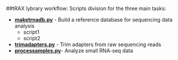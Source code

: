 ##tRAX lybrary workflow:
Scripts division for the three main tasks:

*   [**maketrnadb.py**](./maketrnadb.py) - Build a reference database for sequencing data analysis 
    +   script1
    +   script2
*   [**trimadapters.py**](./trimadapters.py) - Trim adapters from raw sequencing reads
*   [**processamples.py**](./processamples.py)- Analyze small RNA-seq data
